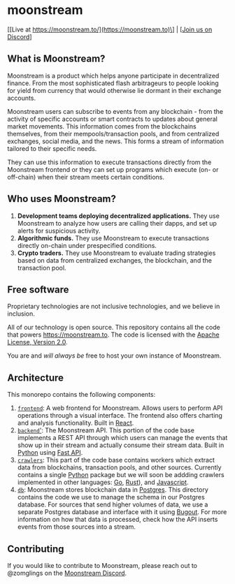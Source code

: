 # moonstream

\[[Live at https://moonstream.to/](https://moonstream.to)\] | \[[Join us on Discord](https://discord.gg/pYE65FuNSz)\]

## What is Moonstream?

Moonstream is a product which helps anyone participate in decentralized finance. From the most
sophisticated flash arbitrageurs to people looking for yield from currency that would otherwise lie
dormant in their exchange accounts.

Moonstream users can subscribe to events from any blockchain - from the activity of specific accounts
or smart contracts to updates about general market movements. This information comes from the blockchains
themselves, from their mempools/transaction pools, and from centralized exchanges, social media, and
the news. This forms a stream of information tailored to their specific needs.

They can use this information to execute transactions directly from the Moonstream frontend or they
can set up programs which execute (on- or off-chain) when their stream meets certain conditions.

## Who uses Moonstream?

1. **Development teams deploying decentralized applications.** They use Moonstream to analyze how
   users are calling their dapps, and set up alerts for suspicious activity.
2. **Algorithmic funds.** They use Moonstream to execute transactions directly on-chain under
   prespecified conditions.
3. **Crypto traders.** They use Moonstream to evaluate trading strategies based on data from
   centralized exchanges, the blockchain, and the transaction pool.

## Free software

Proprietary technologies are not inclusive technologies, and we believe in inclusion.

All of our technology is open source. This repository contains all the code that powers
https://moonstream.to. The code is licensed with the [Apache License, Version 2.0](https://www.apache.org/licenses/LICENSE-2.0).

You are and _will always be_ free to host your own instance of Moonstream.

## Architecture

This monorepo contains the following components:

1. [`frontend`](./frontend): A web frontend for Moonstream. Allows users to perform API operations
   through a visual interface. The frontend also offers charting and analysis functionality. Built
   in [React](https://reactjs.org/).
2. [`backend`'](./backend): The Moonstream API. This portion of the code base implements a REST API
   through which users can manage the events that show up in their stream and actually consume their
   stream data. Built in [Python](https://www.python.org/) using [Fast API](https://fastapi.tiangolo.com/).
3. [`crawlers`](./crawlers): This part of the code base contains workers which extract data from
   blockchains, transaction pools, and other sources. Currently contains a single [Python](https://www.python.org/)
   package but we will soon be addding crawlers implemented in other languages: [Go](https://golang.org/),
   [Rust](https://www.rust-lang.org/)), and [Javascript](https://developer.mozilla.org/en-US/docs/Web/JavaScript).
4. [`db`](./db): Moonstream stores blockchain data in [Postgres](https://www.postgresql.org/). This
   directory contains the code we use to manage the schema in our Postgres database. For sources that
   send higher volumes of data, we use a separate Postgres database and interface with it using
   [Bugout](https://bugout.dev). For more information on how that data is processed, check how the API
   inserts events from those sources into a stream.

## Contributing

If you would like to contribute to Moonstream, please reach out to @zomglings on the [Moonstream Discord](https://discord.gg/pYE65FuNSz).
